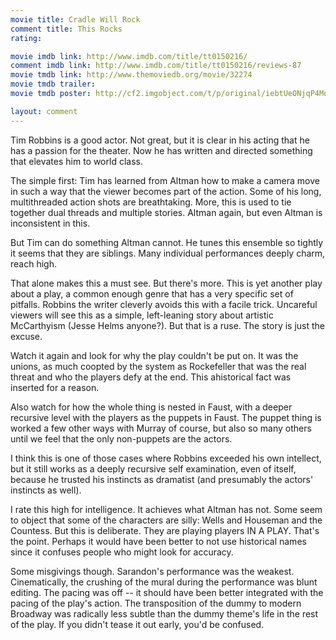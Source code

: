 ```yaml
---
movie title: Cradle Will Rock
comment title: This Rocks
rating: 

movie imdb link: http://www.imdb.com/title/tt0150216/
comment imdb link: http://www.imdb.com/title/tt0150216/reviews-87
movie tmdb link: http://www.themoviedb.org/movie/32274
movie tmdb trailer: 
movie tmdb poster: http://cf2.imgobject.com/t/p/original/iebtUeONjqP4MofXgCYWsb9N3lx.jpg

layout: comment
---
```


Tim Robbins is a good actor. Not great, but it is clear in his acting that he has a passion for the theater. Now he has written and directed something that elevates him to world class.

The simple first: Tim has learned from Altman how to make a camera move in such a way that the viewer becomes part of the action. Some of his long, multithreaded action shots are breathtaking. More, this is used to tie together dual threads and multiple stories. Altman again, but even Altman is inconsistent in this.

But Tim can do something Altman cannot. He tunes this ensemble so tightly it seems that they are siblings. Many individual performances deeply charm, reach high.

That alone makes this a must see. But there's more. This is yet another play about a play, a common enough genre that has a very specific set of pitfalls. Robbins the writer cleverly avoids this with a facile trick. Uncareful viewers will see this as a simple, left-leaning story about artistic McCarthyism (Jesse Helms anyone?). But that is a ruse. The story is just the excuse.

Watch it again and look for why the play couldn't be put on. It was the unions, as much coopted by the system as Rockefeller that was the real threat and who the players defy at the end. This ahistorical fact was inserted for a reason. 

Also watch for how the whole thing is nested in Faust, with a deeper recursive level with the players as the puppets in Faust. The puppet thing is worked a few other ways with Murray of course, but also so many others until we feel that the only non-puppets are the actors.

I think this is one of those cases where Robbins exceeded his own intellect, but it still works as a deeply recursive self examination, even of itself, because he trusted his instincts as dramatist (and presumably the actors' instincts as well).

I rate this high for intelligence. It achieves what Altman has not. Some seem to object that some of the characters are silly: Wells and Houseman and the Countess. But this is deliberate. They are playing players IN A PLAY. That's the point. Perhaps it would have been better to not use historical names since it confuses people who might look for accuracy.

Some misgivings though. Sarandon's performance was the weakest. Cinematically, the crushing of the mural during the performance was blunt editing. The pacing was off -- it should have been better integrated with the pacing of the play's action. The transposition of the dummy to modern Broadway was radically less subtle than the dummy theme's life in the rest of the play. If you didn't tease it out early, you'd be confused.